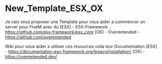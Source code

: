 # New_Template_ESX_OX
Je vais vous proposer une Template pour vous aider a commencer un server pour FiveM avec du 
[ESX] - ESX-Framework - https://github.com/esx-framework/esx_core 
[OX]  - Overextended  - https://github.com/overextended

Wiki pour vous aider a utiliser ces resources voila leur Documentation 
[ESX] - https://documentation.esx-framework.org/legacy/installation/
[OX]  - https://overextended.dev/
